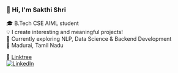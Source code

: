 ### 👋 Hi, I'm Sakthi Shri

🎓 B.Tech CSE AIML student  
💡 I create interesting and meaningful projects!  
🌱 Currently exploring NLP, Data Science & Backend Development  
📍 Madurai, Tamil Nadu  

🔗 [Linktree](https://linktr.ee/YourLink)  
[![LinkedIn](https://img.shields.io/badge/LinkedIn-blue?logo=linkedin&style=flat)](https://www.linkedin.com/in/sakthi-shri?lipi=urn%3Ali%3Apage%3Ad_flagship3_profile_view_base_contact_details%3Bl6SDJDPXR%2FuPhJrmAbWvXQ%3D%3D)  


